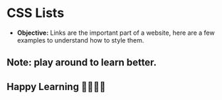 # CSS Lists 
- **Objective:** Links are the important part of a website, here are a few examples to understand how to style them.

**Note:** play around to learn better.
---

## Happy Learning 👍🏻✌🏻


